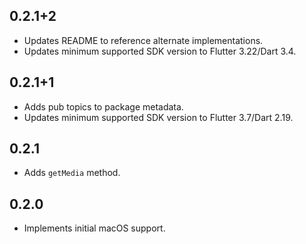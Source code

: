 ## 0.2.1+2

* Updates README to reference alternate implementations.
* Updates minimum supported SDK version to Flutter 3.22/Dart 3.4.

## 0.2.1+1

* Adds pub topics to package metadata.
* Updates minimum supported SDK version to Flutter 3.7/Dart 2.19.

## 0.2.1

* Adds `getMedia` method.

## 0.2.0

* Implements initial macOS support.

